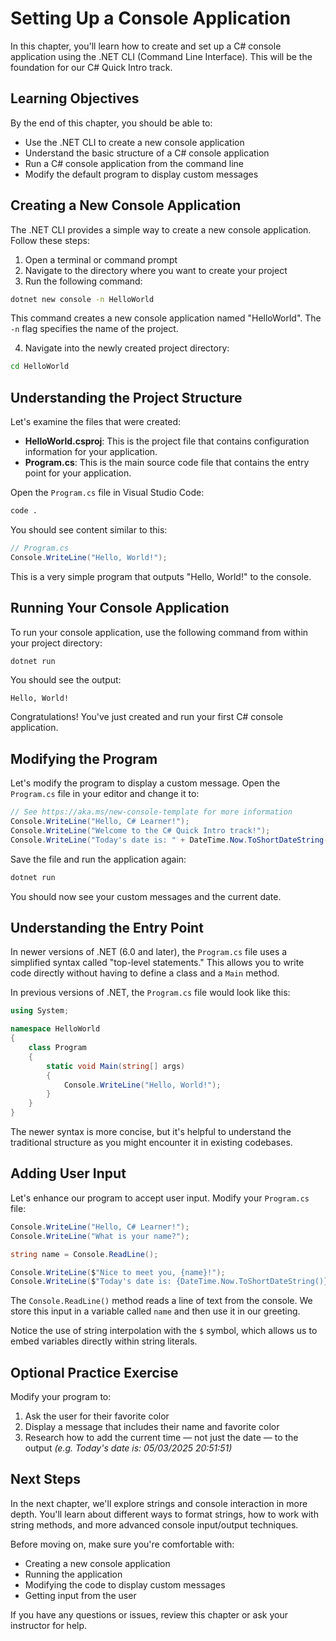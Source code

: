 # Setting Up a Console Application

In this chapter, you'll learn how to create and set up a C# console application using the .NET CLI (Command Line Interface). This will be the foundation for our C# Quick Intro track.

## Learning Objectives

By the end of this chapter, you should be able to:
- Use the .NET CLI to create a new console application
- Understand the basic structure of a C# console application
- Run a C# console application from the command line
- Modify the default program to display custom messages

## Creating a New Console Application

The .NET CLI provides a simple way to create a new console application. Follow these steps:

1. Open a terminal or command prompt
2. Navigate to the directory where you want to create your project
3. Run the following command:

```bash
dotnet new console -n HelloWorld
```

This command creates a new console application named "HelloWorld". The `-n` flag specifies the name of the project.

4. Navigate into the newly created project directory:

```bash
cd HelloWorld
```

## Understanding the Project Structure

Let's examine the files that were created:

- **HelloWorld.csproj**: This is the project file that contains configuration information for your application.
- **Program.cs**: This is the main source code file that contains the entry point for your application.

Open the `Program.cs` file in Visual Studio Code:

```bash
code .
```

You should see content similar to this:

```csharp
// Program.cs
Console.WriteLine("Hello, World!");
```

This is a very simple program that outputs "Hello, World!" to the console.

## Running Your Console Application

To run your console application, use the following command from within your project directory:

```bash
dotnet run
```

You should see the output:

```
Hello, World!
```

Congratulations! You've just created and run your first C# console application.

## Modifying the Program

Let's modify the program to display a custom message. Open the `Program.cs` file in your editor and change it to:

```csharp
// See https://aka.ms/new-console-template for more information
Console.WriteLine("Hello, C# Learner!");
Console.WriteLine("Welcome to the C# Quick Intro track!");
Console.WriteLine("Today's date is: " + DateTime.Now.ToShortDateString());
```

Save the file and run the application again:

```bash
dotnet run
```

You should now see your custom messages and the current date.

## Understanding the Entry Point

In newer versions of .NET (6.0 and later), the `Program.cs` file uses a simplified syntax called "top-level statements." This allows you to write code directly without having to define a class and a `Main` method.

In previous versions of .NET, the `Program.cs` file would look like this:

```csharp
using System;

namespace HelloWorld
{
    class Program
    {
        static void Main(string[] args)
        {
            Console.WriteLine("Hello, World!");
        }
    }
}
```

The newer syntax is more concise, but it's helpful to understand the traditional structure as you might encounter it in existing codebases.

## Adding User Input

Let's enhance our program to accept user input. Modify your `Program.cs` file:

```csharp
Console.WriteLine("Hello, C# Learner!");
Console.WriteLine("What is your name?");

string name = Console.ReadLine();

Console.WriteLine($"Nice to meet you, {name}!");
Console.WriteLine($"Today's date is: {DateTime.Now.ToShortDateString()}");
```

The `Console.ReadLine()` method reads a line of text from the console. We store this input in a variable called `name` and then use it in our greeting.

Notice the use of string interpolation with the `$` symbol, which allows us to embed variables directly within string literals.

## Optional Practice Exercise

Modify your program to:
1. Ask the user for their favorite color
2. Display a message that includes their name and favorite color
3. Research how to add the current time — not just the date — to the output _(e.g. Today's date is: 05/03/2025 20:51:51)_

## Next Steps

In the next chapter, we'll explore strings and console interaction in more depth. You'll learn about different ways to format strings, how to work with string methods, and more advanced console input/output techniques.

Before moving on, make sure you're comfortable with:
- Creating a new console application
- Running the application
- Modifying the code to display custom messages
- Getting input from the user

If you have any questions or issues, review this chapter or ask your instructor for help.